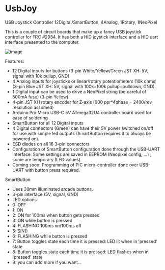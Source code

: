 # UsbJoy
USB Joystick Controller 12Digital/SmartButton, 4Analog, 1Rotary, 1NeoPixel

This is a couple of circuit boards that make up a fancy USB joystick controller for FRC #2984.
It has both a HID joystick interface and a HID uart interface presented to the computer.

![image](https://github.com/user-attachments/assets/ea97f88b-f23c-439b-81eb-e5cb5ec8e4a8)


Features:
- 12 Digital inputs for buttons (3-pin White/Yellow/Green JST XH: 5V, signal with 10k pullup, GND)
- 4 Analog inputs for joysticks or linear/rotary potentiometers (10k ohms) (3-pin Blue JST XH: 5V, signal with 100k+100k pullup+pulldown, GND).
- 1 Digital input can be used to drive a NeoPixel string (be careful of 500mA fuse) (3-pin Yellow)
- 4-pin JST XH rotary encoder for Z-axis (600 ppr*4phase = 2400/rev resolution assumed)
- Arduino Pro Micro USB-C 5V ATmega32U4 controller board used for ease of soldering
- SmartButton for all 12 Digital inputs
- 4 Digital connectors (Green) can have their 5V power switched on/off for use with simple led outputs (SmartButton requires it to always be powered on).
- ESD diodes on all 16 3-pin connectors
- Configuration of SmartButton configuration done through the USB-UART interface.  Some settings are saved in EEPROM (Neopixel config, ...) , some are temporary (LED values).
- Coming soon: Programming of PIC micro-controller done over USB-UART with button press required.

SmartButton
- Uses 30mm illuminated arcade buttons.
- 3-pin interface (5V, signal, GND)
- LED options
- 0: OFF
- 1: ON
- 2: ON for 100ms when button gets pressed
- 3: ON while button is pressed
- 4: FLASHING 100ms on/100ms off
- 5: SIN()
- 6: FLASHING while button is pressed
- 7: Button toggles state each time it is pressed: LED lit when in 'pressed' state
- 8: Button toggles state each time it is pressed: LED flashes when in 'pressed' state
- 9: you can add more if you want...
